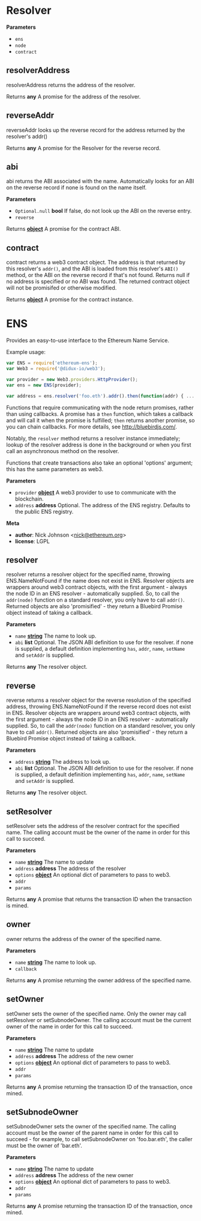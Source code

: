 <!-- Generated by documentation.js. Update this documentation by updating the source code. -->

# Resolver

**Parameters**

-   `ens`  
-   `node`  
-   `contract`  

## resolverAddress

resolverAddress returns the address of the resolver.

Returns **any** A promise for the address of the resolver.

## reverseAddr

reverseAddr looks up the reverse record for the address returned by the resolver's addr()

Returns **any** A promise for the Resolver for the reverse record.

## abi

abi returns the ABI associated with the name. Automatically looks for an ABI on the
    reverse record if none is found on the name itself.

**Parameters**

-   `Optional.null` **bool** If false, do not look up the ABI on the reverse entry.
-   `reverse`  

Returns **[object](https://developer.mozilla.org/en-US/docs/Web/JavaScript/Reference/Global_Objects/Object)** A promise for the contract ABI.

## contract

contract returns a web3 contract object. The address is that returned by this resolver's
`addr()`, and the ABI is loaded from this resolver's `ABI()` method, or the ABI on the
reverse record if that's not found. Returns null if no address is specified or no ABI
was found. The returned contract object will not be promisifed or otherwise modified.

Returns **[object](https://developer.mozilla.org/en-US/docs/Web/JavaScript/Reference/Global_Objects/Object)** A promise for the contract instance.

# ENS

Provides an easy-to-use interface to the Ethereum Name Service.

Example usage:

```javascript
var ENS = require('ethereum-ens');
var Web3 = require('@didux-io/web3');

var provider = new Web3.providers.HttpProvider();
var ens = new ENS(provider);

var address = ens.resolver('foo.eth').addr().then(function(addr) { ... });
```
Functions that require communicating with the node return promises, rather than
using callbacks. A promise has a `then` function, which takes a callback and will
call it when the promise is fulfilled; `then` returns another promise, so you can
chain callbacks. For more details, see <http://bluebirdjs.com/>.

Notably, the `resolver` method returns a resolver instance immediately; lookup of
the resolver address is done in the background or when you first call an asynchronous
method on the resolver.

Functions that create transactions also take an optional 'options' argument;
this has the same parameters as web3.

**Parameters**

-   `provider` **[object](https://developer.mozilla.org/en-US/docs/Web/JavaScript/Reference/Global_Objects/Object)** A web3 provider to use to communicate with the blockchain.
-   `address` **address** Optional. The address of the ENS registry. Defaults to the public ENS registry.

**Meta**

-   **author**: Nick Johnson &lt;nick@ethereum.org>
-   **license**: LGPL

## resolver

resolver returns a resolver object for the specified name, throwing
ENS.NameNotFound if the name does not exist in ENS.
Resolver objects are wrappers around web3 contract objects, with the
first argument - always the node ID in an ENS resolver - automatically
supplied. So, to call the `addr(node)` function on a standard resolver,
you only have to call `addr()`. Returned objects are also 'promisified' - they
return a Bluebird Promise object instead of taking a callback.

**Parameters**

-   `name` **[string](https://developer.mozilla.org/en-US/docs/Web/JavaScript/Reference/Global_Objects/String)** The name to look up.
-   `abi` **list** Optional. The JSON ABI definition to use for the resolver.
           if none is supplied, a default definition implementing `has`, `addr`, `name`,
           `setName` and `setAddr` is supplied.

Returns **any** The resolver object.

## reverse

reverse returns a resolver object for the reverse resolution of the specified address,
throwing ENS.NameNotFound if the reverse record does not exist in ENS.
Resolver objects are wrappers around web3 contract objects, with the
first argument - always the node ID in an ENS resolver - automatically
supplied. So, to call the `addr(node)` function on a standard resolver,
you only have to call `addr()`. Returned objects are also 'promisified' - they
return a Bluebird Promise object instead of taking a callback.

**Parameters**

-   `address` **[string](https://developer.mozilla.org/en-US/docs/Web/JavaScript/Reference/Global_Objects/String)** The address to look up.
-   `abi` **list** Optional. The JSON ABI definition to use for the resolver.
           if none is supplied, a default definition implementing `has`, `addr`, `name`,
           `setName` and `setAddr` is supplied.

Returns **any** The resolver object.

## setResolver

setResolver sets the address of the resolver contract for the specified name.
The calling account must be the owner of the name in order for this call to
succeed.

**Parameters**

-   `name` **[string](https://developer.mozilla.org/en-US/docs/Web/JavaScript/Reference/Global_Objects/String)** The name to update
-   `address` **address** The address of the resolver
-   `options` **[object](https://developer.mozilla.org/en-US/docs/Web/JavaScript/Reference/Global_Objects/Object)** An optional dict of parameters to pass to web3.
-   `addr`  
-   `params`  

Returns **any** A promise that returns the transaction ID when the transaction is mined.

## owner

owner returns the address of the owner of the specified name.

**Parameters**

-   `name` **[string](https://developer.mozilla.org/en-US/docs/Web/JavaScript/Reference/Global_Objects/String)** The name to look up.
-   `callback`  

Returns **any** A promise returning the owner address of the specified name.

## setOwner

setOwner sets the owner of the specified name. Only the owner may call
setResolver or setSubnodeOwner. The calling account must be the current
owner of the name in order for this call to succeed.

**Parameters**

-   `name` **[string](https://developer.mozilla.org/en-US/docs/Web/JavaScript/Reference/Global_Objects/String)** The name to update
-   `address` **address** The address of the new owner
-   `options` **[object](https://developer.mozilla.org/en-US/docs/Web/JavaScript/Reference/Global_Objects/Object)** An optional dict of parameters to pass to web3.
-   `addr`  
-   `params`  

Returns **any** A promise returning the transaction ID of the transaction, once mined.

## setSubnodeOwner

setSubnodeOwner sets the owner of the specified name. The calling account
must be the owner of the parent name in order for this call to succeed -
for example, to call setSubnodeOwner on 'foo.bar.eth', the caller must be
the owner of 'bar.eth'.

**Parameters**

-   `name` **[string](https://developer.mozilla.org/en-US/docs/Web/JavaScript/Reference/Global_Objects/String)** The name to update
-   `address` **address** The address of the new owner
-   `options` **[object](https://developer.mozilla.org/en-US/docs/Web/JavaScript/Reference/Global_Objects/Object)** An optional dict of parameters to pass to web3.
-   `addr`  
-   `params`  

Returns **any** A promise returning the transaction ID of the transaction, once mined.
